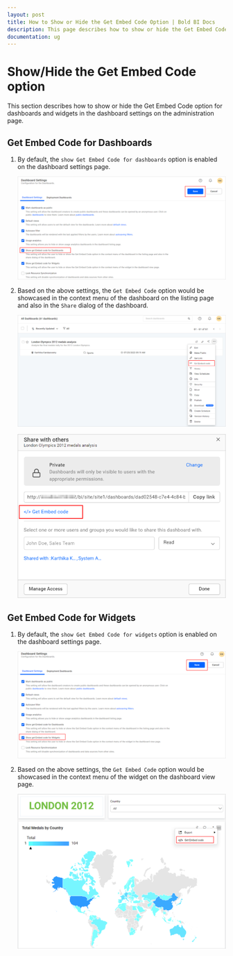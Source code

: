 ```yaml
---
layout: post
title: How to Show or Hide the Get Embed Code Option | Bold BI Docs
description: This page describes how to show or hide the Get Embed Code option across your dashboard listing page and dashboard view page in the Bold BI site.
documentation: ug
---
```


# Show/Hide the Get Embed Code option

This section describes how to show or hide the Get Embed Code option for dashboards and widgets in the dashboard settings on the administration page.

## Get Embed Code for Dashboards

1. By default, the `show Get Embed Code for dashboards` option is enabled on the dashboard settings page.

    ![Embed code option for dashboard](/static/assets/site-administration/images/enable-embed-option-dashboard.png#width=60%)

2. Based on the above settings, the `Get Embed Code` option would be showcased in the context menu of the dashboard on the listing page and also in the `Share` dialog of the dashboard.

    ![Embed code option for dashboard](/static/assets/site-administration/images/embed-option-dashboard-listing-page.png#width=60%)

    ![Embed code option for dashboard](/static/assets/site-administration/images/embed-option-dashboard-view-page.png#width=60%)

## Get Embed Code for Widgets

1. By default, the `show Get Embed Code for widgets` option is enabled on the dashboard settings page.

    ![Embed code option for Widget](/static/assets/site-administration/images/enable-embed-option-widget.png#width=60%)

2. Based on the above settings, the `Get Embed Code` option would be showcased in the context menu of the widget on the dashboard view page.

    ![Embed code option for Widget](/static/assets/site-administration/images/embed-option-widget.png#width=60%)